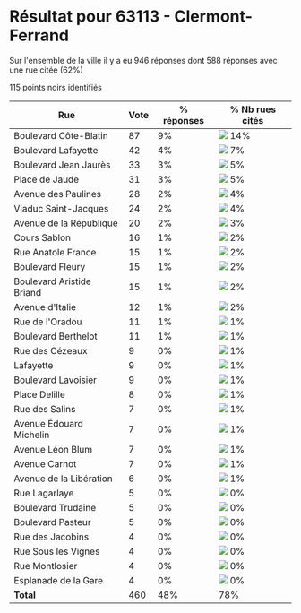 # Résultat pour 63113 - Clermont-Ferrand

Sur l'ensemble de la ville il y a eu 946 réponses dont 588 réponses avec une rue citée (62%)

115 points noirs identifiés

| Rue | Vote | % réponses | % Nb rues cités|
|-----|------|------------|----------------|
| Boulevard Côte-Blatin | 87 | 9% | <img src="../../img/bar_14.gif" />&nbsp;14%|
| Boulevard Lafayette | 42 | 4% | <img src="../../img/bar_7.gif" />&nbsp;7%|
| Boulevard Jean Jaurès | 33 | 3% | <img src="../../img/bar_5.gif" />&nbsp;5%|
| Place de Jaude | 31 | 3% | <img src="../../img/bar_5.gif" />&nbsp;5%|
| Avenue des Paulines | 28 | 2% | <img src="../../img/bar_4.gif" />&nbsp;4%|
| Viaduc Saint-Jacques | 24 | 2% | <img src="../../img/bar_4.gif" />&nbsp;4%|
| Avenue de la République | 20 | 2% | <img src="../../img/bar_3.gif" />&nbsp;3%|
| Cours Sablon | 16 | 1% | <img src="../../img/bar_2.gif" />&nbsp;2%|
| Rue Anatole France | 15 | 1% | <img src="../../img/bar_2.gif" />&nbsp;2%|
| Boulevard Fleury | 15 | 1% | <img src="../../img/bar_2.gif" />&nbsp;2%|
| Boulevard Aristide Briand | 15 | 1% | <img src="../../img/bar_2.gif" />&nbsp;2%|
| Avenue d'Italie | 12 | 1% | <img src="../../img/bar_2.gif" />&nbsp;2%|
| Rue de l'Oradou | 11 | 1% | <img src="../../img/bar_1.gif" />&nbsp;1%|
| Boulevard Berthelot | 11 | 1% | <img src="../../img/bar_1.gif" />&nbsp;1%|
| Rue des Cézeaux | 9 | 0% | <img src="../../img/bar_1.gif" />&nbsp;1%|
| Lafayette | 9 | 0% | <img src="../../img/bar_1.gif" />&nbsp;1%|
| Boulevard Lavoisier | 9 | 0% | <img src="../../img/bar_1.gif" />&nbsp;1%|
| Place Delille | 8 | 0% | <img src="../../img/bar_1.gif" />&nbsp;1%|
| Rue des Salins | 7 | 0% | <img src="../../img/bar_1.gif" />&nbsp;1%|
| Avenue Édouard Michelin | 7 | 0% | <img src="../../img/bar_1.gif" />&nbsp;1%|
| Avenue Léon Blum | 7 | 0% | <img src="../../img/bar_1.gif" />&nbsp;1%|
| Avenue Carnot | 7 | 0% | <img src="../../img/bar_1.gif" />&nbsp;1%|
| Avenue de la Libération | 6 | 0% | <img src="../../img/bar_1.gif" />&nbsp;1%|
| Rue Lagarlaye | 5 | 0% | <img src="../../img/bar_0.gif" />&nbsp;0%|
| Boulevard Trudaine | 5 | 0% | <img src="../../img/bar_0.gif" />&nbsp;0%|
| Boulevard Pasteur | 5 | 0% | <img src="../../img/bar_0.gif" />&nbsp;0%|
| Rue des Jacobins | 4 | 0% | <img src="../../img/bar_0.gif" />&nbsp;0%|
| Rue Sous les Vignes | 4 | 0% | <img src="../../img/bar_0.gif" />&nbsp;0%|
| Rue Montlosier | 4 | 0% | <img src="../../img/bar_0.gif" />&nbsp;0%|
| Esplanade de la Gare | 4 | 0% | <img src="../../img/bar_0.gif" />&nbsp;0%|
| **Total** | 460 | 48% | 78%|
